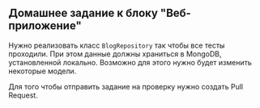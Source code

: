 ## Домашнее задание к блоку "Веб-приложение"

Нужно реализовать класс `BlogRepository` так чтобы все тесты проходили.
При этом данные должны храниться в MongoDB, установленной локально.
Возможно для этого нужно будет изменить некоторые модели.

Для того чтобы отправить задание на проверку нужно создать Pull Request.
